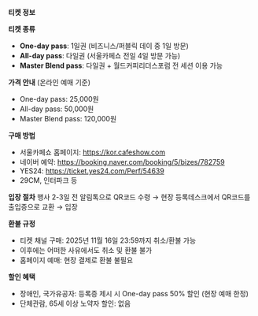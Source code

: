**티켓 정보**

**티켓 종류**
- **One-day pass**: 1일권 (비즈니스/퍼블릭 데이 중 1일 방문)
- **All-day pass**: 다일권 (서울카페쇼 전일 4일 방문 가능)
- **Master Blend pass**: 다일권 + 월드커피리더스포럼 전 세션 이용 가능

**가격 안내** (온라인 예매 기준)
- One-day pass: 25,000원
- All-day pass: 50,000원
- Master Blend pass: 120,000원

**구매 방법**
- 서울카페쇼 홈페이지: https://kor.cafeshow.com
- 네이버 예약: https://booking.naver.com/booking/5/bizes/782759
- YES24: https://ticket.yes24.com/Perf/54639
- 29CM, 인터파크 등

**입장 절차**
행사 2-3일 전 알림톡으로 QR코드 수령 → 현장 등록데스크에서 QR코드를 출입증으로 교환 → 입장

**환불 규정**
- 티켓 채널 구매: 2025년 11월 16일 23:59까지 취소/환불 가능
- 이후에는 어떠한 사유에서도 취소 및 환불 불가
- 홈페이지 예매: 현장 결제로 환불 불필요

**할인 혜택**
- 장애인, 국가유공자: 등록증 제시 시 One-day pass 50% 할인 (현장 예매 한정)
- 단체관람, 65세 이상 노약자 할인: 없음
